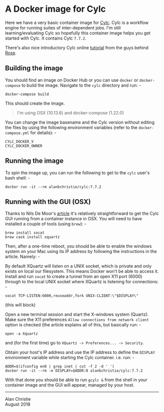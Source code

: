 # A Docker image for Cylc
Here we have a very basic container image for [Cylc].
Cylc is a workflow engine for running suites of inter-dependent jobs.
I'm still learning/evaluating Cylc so hopefully this container image helps
you get started with Cylc. It contains Cylc `7.7.2`.

There's also nice introductory Cylc online [tutorial] from the guys behind
[Rose].

## Building the image
You should find an image on Docker Hub or you can use `docker` or
`docker-compose` to build the image. Navigate to the `cylc` directory
and run: -

    docker-compose build
     
This should create the image.

>   I'm using OSX (10.13.6) and docker-compose (1.22.0)

You can change the image basename and the Cylc version without editing the
files by using the following environment variables (refer to the
`docker-compose.yml` for details): -

    CYLC_DOCKER_V
    CYLC_DOCKER_OWNER

## Running the image
To spin the image up, you can run the following to get to the `cylc` user's
bash shell: -

    docker run -it --rm alanbchristie/cylc:7.7.2

## Running with the GUI (OSX)
Thanks to Nils De Moor's [article] it's relatively straightforward to get
the Cylc GUI running from a container instance in OSX. You will need to have
installed a couple of tools (using `brew`): -

    brew install socat
    brew cask install xquartz

Then, after a one-time reboot, you should be able to enable the windows system
on your Mac using its IP address by following the instructions in the article.
Namely: -

By default XQuartz will listen on a UNIX socket, which is private and only
exists on local our filesystem. This means Docker won't be able to access it.
Install and run `socat` to create a tunnel from an open X11 port (6000) through
to the local UNIX socket where XQuartz is listening for connections: -

    socat TCP-LISTEN:6000,reuseaddr,fork UNIX-CLIENT:\"$DISPLAY\"

(this will block)

Open a new terminal session and start the X-windows system (Quartz).
Make sure the X11 preferences `Allow connections from network client`
option is checked (the article explains all of this, but basically run: -

    open -a Xquartz
     
and (for the first time) go to `XQuartz -> Preferences... -> Security`.

Obtain your host's IP address and use the IP address to define the
`DISPLAY` environment variable while starting the Cylc container. i.e. run: -

    ADDR=$(ifconfig en0 | grep inet | cut -f 2 -d ' ')
    docker run -it --rm -e DISPLAY=$ADDR:0 alanbchristie/cylc:7.7.2

With that done you should be able to run `gcylc &` from the shell in
your container image and the GUI will appear, managed by your host.

---

[article]: https://cntnr.io/running-guis-with-docker-on-mac-os-x-a14df6a76efc
[cylc]: https://cylc.github.io/cylc/
[rose]: https://metomi.github.io/rose/doc/html/index.html
[tutorial]: https://metomi.github.io/rose/doc/html/tutorial/cylc/index.html

Alan Christie  
August 2018
